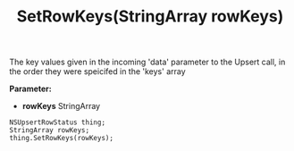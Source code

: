 ﻿---
uid: crmscript_ref_NSUpsertRowStatus_SetRowKeys
title: SetRowKeys(StringArray rowKeys)
intellisense: NSUpsertRowStatus.SetRowKeys
keywords: NSUpsertRowStatus, GetRowKeys
so.topic: reference
---

The key values given in the incoming 'data' parameter to the Upsert call, in the order they were speicifed in the 'keys' array

**Parameter:** 
 - **rowKeys** StringArray

```crmscript
NSUpsertRowStatus thing;
StringArray rowKeys;
thing.SetRowKeys(rowKeys);
```

